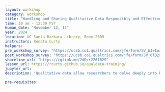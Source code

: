 ```yaml
---
layout: workshop
category: workshop
title: "Handling and Sharing Qualitative Data Responsibly and Effectively"
time: 10 am - 12:30 PST
human_date: "November 12, 14"
year: 2024
location: UC Santa Barbara Library, Room 2509
instructors: Renata Curty
helpers:
pre_workshop_survey: "https://ucsb.co1.qualtrics.com/jfe/form/SV_bJeIoxjp1A9Xx3M?slug=2024-11-12-ucsb-qualdatanalysis"
post_workshop_survey: "https://ucsb.co1.qualtrics.com/jfe/form/SV_0lD2XHnezknmSr4?slug=2024-11-12-ucsb-qualdatanalysis"
shoreline_url: "https://cglink.me/2dD/r2261829"
lesson_url: https://rcurty.github.io/qualdata-training/
jupyter_url:
description: "Qualitative data allow researchers to delve deeply into human behavior, perceptions, and attitudes, offering a comprehensive perspective beyond what quantitative data can provide. This two-day workshop will guide attendees on how to ethically and effectively manage qualitative data from studies involving human subjects throughout its entire life cycle, from planning to sharing for future reuse. Participants will engage with de-identification and coding techniques using the free and open-source Qualcoder tool and will learn important data documentation and sharing recommendations to enhance transparency and trustworthiness in qualitative research."

pre-requisites:
---
```

